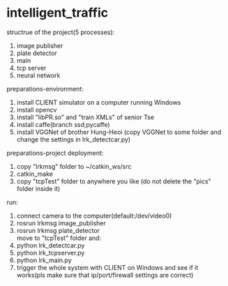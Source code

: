 # intelligent_traffic
structrue of the project(5 processes):
1.	image publisher
2.	plate detector
3.	main
4.	tcp server
5.	neural network

preparations-environment:
1.	install CLIENT simulator on a computer running Windows
2.	install opencv
3.	install "libPR.so" and "train XMLs" of senior Tse
4.	install caffe(branch ssd;pycaffe)
5.	install VGGNet of brother Hung-Heoi (copy VGGNet to some folder and change the settings in lrk_detectcar.py)

preparations-project deployment:
1.	copy "lrkmsg" folder to ~/catkin_ws/src
2.	catkin_make
3.	copy "tcpTest" folder to anywhere you like (do not delete the "pics" folder inside it)

run:
1.	connect camera to the computer(default:/dev/video0)
2.	rosrun lrkmsg image_publisher
3.	rosrun lrkmsg plate_detector  
move to "tcpTest" folder and:
4.	python lrk_detectcar.py
5.	python lrk_tcpserver.py
6.	python lrk_main.py
7.	trigger the whole system with CLIENT on Windows and see if it works(pls make sure that ip/port/firewall settings are correct)
